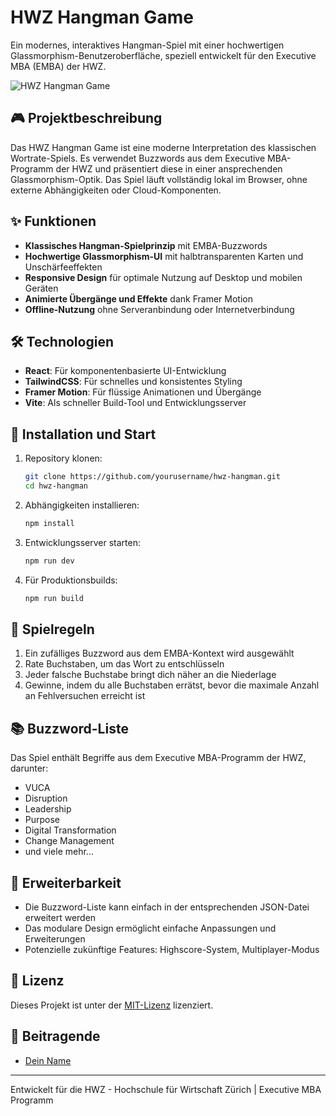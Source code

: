 # HWZ Hangman Game

Ein modernes, interaktives Hangman-Spiel mit einer hochwertigen Glassmorphism-Benutzeroberfläche, speziell entwickelt für den Executive MBA (EMBA) der HWZ.

![HWZ Hangman Game](./public/preview.png)

## 🎮 Projektbeschreibung

Das HWZ Hangman Game ist eine moderne Interpretation des klassischen Wortrate-Spiels. Es verwendet Buzzwords aus dem Executive MBA-Programm der HWZ und präsentiert diese in einer ansprechenden Glassmorphism-Optik. Das Spiel läuft vollständig lokal im Browser, ohne externe Abhängigkeiten oder Cloud-Komponenten.

## ✨ Funktionen

- **Klassisches Hangman-Spielprinzip** mit EMBA-Buzzwords
- **Hochwertige Glassmorphism-UI** mit halbtransparenten Karten und Unschärfeeffekten
- **Responsive Design** für optimale Nutzung auf Desktop und mobilen Geräten
- **Animierte Übergänge und Effekte** dank Framer Motion
- **Offline-Nutzung** ohne Serveranbindung oder Internetverbindung

## 🛠️ Technologien

- **React**: Für komponentenbasierte UI-Entwicklung
- **TailwindCSS**: Für schnelles und konsistentes Styling
- **Framer Motion**: Für flüssige Animationen und Übergänge
- **Vite**: Als schneller Build-Tool und Entwicklungsserver

## 🚀 Installation und Start

1. Repository klonen:
   ```bash
   git clone https://github.com/yourusername/hwz-hangman.git
   cd hwz-hangman
   ```

2. Abhängigkeiten installieren:
   ```bash
   npm install
   ```

3. Entwicklungsserver starten:
   ```bash
   npm run dev
   ```

4. Für Produktionsbuilds:
   ```bash
   npm run build
   ```

## 🎯 Spielregeln

1. Ein zufälliges Buzzword aus dem EMBA-Kontext wird ausgewählt
2. Rate Buchstaben, um das Wort zu entschlüsseln
3. Jeder falsche Buchstabe bringt dich näher an die Niederlage
4. Gewinne, indem du alle Buchstaben errätst, bevor die maximale Anzahl an Fehlversuchen erreicht ist

## 📚 Buzzword-Liste

Das Spiel enthält Begriffe aus dem Executive MBA-Programm der HWZ, darunter:
- VUCA
- Disruption
- Leadership
- Purpose
- Digital Transformation
- Change Management
- und viele mehr...

## 🔄 Erweiterbarkeit

- Die Buzzword-Liste kann einfach in der entsprechenden JSON-Datei erweitert werden
- Das modulare Design ermöglicht einfache Anpassungen und Erweiterungen
- Potenzielle zukünftige Features: Highscore-System, Multiplayer-Modus

## 📝 Lizenz

Dieses Projekt ist unter der [MIT-Lizenz](LICENSE) lizenziert.

## 👥 Beitragende

- [Dein Name](https://github.com/yourusername)

---

Entwickelt für die HWZ - Hochschule für Wirtschaft Zürich | Executive MBA Programm 